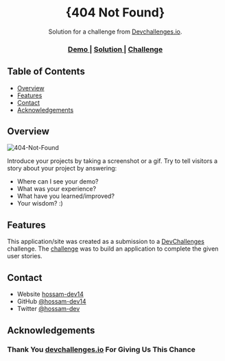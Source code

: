 <!-- Please update value in the {}  -->

<h1 align="center">{404 Not Found}</h1>

<div align="center">
   Solution for a challenge from  <a href="http://devchallenges.io" target="_blank">Devchallenges.io</a>.
</div>

<div align="center">
  <h3>
    <a href="https://404-not-found-dev14.netlify.app">
      Demo
    </a>
    <span> | </span>
    <a href="https://devchallenges.io/solutions/5q4qJyHe2vbJ4HITh1c0">
      Solution
    </a>
    <span> | </span>
    <a href="https://devchallenges.io/challenges/wBunSb7FPrIepJZAg0sY">
      Challenge
    </a>
  </h3>
</div>

<!-- TABLE OF CONTENTS -->

## Table of Contents

- [Overview](#overview)
- [Features](#features)
- [Contact](#contact)
- [Acknowledgements](#acknowledgements)

<!-- OVERVIEW -->

## Overview

![404-Not-Found](https://user-images.githubusercontent.com/73648971/113200902-cc7a1280-9260-11eb-8bcb-f034d6bdb924.PNG)

Introduce your projects by taking a screenshot or a gif. Try to tell visitors a story about your project by answering:

- Where can I see your demo?
- What was your experience?
- What have you learned/improved?
- Your wisdom? :)


## Features

<!-- List the features of your application or follow the template. Don't share the figma file here :) -->

This application/site was created as a submission to a [DevChallenges](https://devchallenges.io/challenges) challenge. The [challenge](https://devchallenges.io/challenges/wBunSb7FPrIepJZAg0sY) was to build an application to complete the given user stories.



## Contact

- Website [hossam-dev14](https://hossam-dev14)
- GitHub [@hossam-dev14](https://github.com/hossam-dev14)
- Twitter [@hossam-dev](https://twitter.com/hossam-dev)


## Acknowledgements

<h3> Thank You <a href="https://devchallenges.io/challenges/hhmesazsqgKXrTkYkt0U">devchallenges.io</a> For Giving Us This Chance</h3>
